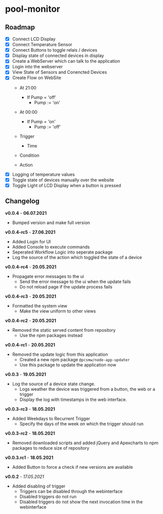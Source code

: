 # pool-monitor

## Roadmap

- [x] Connect LCD Display
- [x] Connect Temperature Sensor
- [x] Connect Buttons to toggle relais / devices
- [x] Display state of connected devices in display
- [x] Create a WebServer which can talk to the application
- [x] Login into the webserver
- [x] View State of Sensors and Conencted Devices
- [x] Create Flow on WebSite
    - At 21:00
        - If Pump = 'off'
            - Pump := 'on'
    - At 00:00
        - If Pump = 'on'
            - Pump := 'off'
    
    - Trigger
        - Time
    - Condition
    - Action
- [x] Logging of temperature values
- [x] Toggle state of devices manually over the website
- [x] Toggle Light of LCD Display when a button is pressed

## Changelog
**v0.0.4** - __06.07.2021__
- Bumped version and make full version

**v0.0.4-rc5** - __27.06.2021__
- Added Login for UI
- Added Console to execute commands
- Seperated Workflow Logic into seperate package
- Log the source of the action which toggled the state of a device

**v0.0.4-rc4** - __20.05.2021__
- Propagate error messages to the ui
    - Send the error message to the ui when the update fails
    - Do not reload page if the update process fails

**v0.0.4-rc3** - __20.05.2021__
- Formatted the system view
    - Make the view uniform to other views

**v0.0.4-rc2** - __20.05.2021__
- Removed the static served content from repository
    - Use the npm packages instead

**v0.0.4-rc1** - __20.05.2021__
- Removed the update logic from this application
    - Created a new npm package `@pcsmw/node-app-updater`
    - Use this package to update the application now

**v0.0.3** - __19.05.2021__
- Log the source of a device state change.
    - Logs weather the device was triggered from a button, the web or a trigger
    - Display the log with timestamps in the web interface.

**v0.0.3-rc3** - __18.05.2021__
- Added Weekdays to Recurrent Trigger
    - Specify the days of the week on which the trigger should run

**v0.0.3-rc2** - __18.05.2021__
- Removed downloaded scripts and added jQuery and Apexcharts to npm packages to reduce size of repository

**v0.0.3.rc1** - __18.05.2021__
- Added Button to force a check if new versions are available

**v0.0.2** - _17.05.2021_
- Added disabling of trigger
    - Triggers can be disabled through the webinterface
    - Disabled triggers do not run
    - Disabled triggers do not show the next invocation time in the webinterface